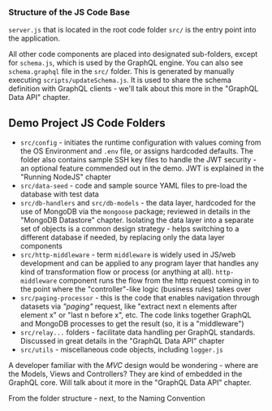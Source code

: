 ### Structure of the JS Code Base 

`server.js` that is located in the root code folder `src/` is the entry point into the application. 

All other code components are placed into designated sub-folders, except for `schema.js`, which is used by the GraphQL engine. You can also see `schema.graphql` file in the `src/` folder. This is generated by manually executing `scripts/updateSchema.js`. It is used to share the schema definition with GraphQL clients - we'll talk about this more in the "GraphQL Data API" chapter.

## Demo Project JS Code Folders 

- `src/config` - initiates the runtime configuration with values coming from the OS Environment and `.env` file, or assigns hardcoded defaults. The folder also contains sample SSH key files to handle the JWT security - an optional feature commended out in the demo. JWT is explained in the "Running NodeJS" chapter
- `src/data-seed` - code and sample source YAML files to pre-load the database with test data
- `src/db-handlers` and  `src/db-models` - the data layer, hardcoded for the use of MongoDB via the `mongoose` package; reviewed in details in the "MongoDB Datastore" chapter. Isolating the data layer into a separate set of objects is a common design strategy - helps switching to a different database if needed, by replacing only the data layer components
- `src/http-middleware` - term `middleware` is widely used in JS/web development and can be applied to any program layer that handles any kind of transformation flow or process (or anything at all). `http-middleware` component runs the flow from the http request coming in to the point where the "controller"-like logic (business rules) takes over
- `src/paging-processor` - this is the code that enables navigation through datasets via *"paging"* request, like "extract next n elements after element x" or "last n before x", etc. The code links together GraphQL and MongoDB processes to get the result (so, it is a "middleware")
- `src/relay...` folders - facilitate data handling per GraphQL standards. Discussed in great details in the "GraphQL Data API" chapter
- `src/utils` - miscellaneous code objects, including `logger.js`

A developer familiar with the *MVC* design would be wondering - where are the Models, Views and Controllers? They are kind of embedded in the GraphQL core. Will talk about it more in the "GraphQL Data API" chapter.


From the folder structure - next, to the Naming Convention 
